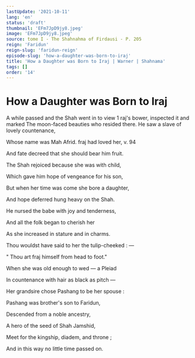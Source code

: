 ```yaml
---
lastUpdate: '2021-10-11'
lang: 'en'
status: 'draft'
thumbnail: 'EFm7JpD9jy8.jpeg'
image: 'EFm7JpD9jy8.jpeg'
source: tome I - The Shahnahma of Firdausi - P. 205
reign: 'Faridun'
reign-slug: 'faridun-reign'
episode-slug: 'how-a-daughter-was-born-to-iraj'
title: 'How a Daughter was Born to Iraj | Warner | Shahnama'
tags: []
order: '14'
---
```


<!-- LTeX: language=en -->

# How a Daughter was Born to Iraj

A while passed and the Shah went in to view
1 raj's bower, inspected it and marked
The moon-faced beauties who resided there.
He saw a slave of lovely countenance,

Whose name was Mah Afrid. fraj had loved her, v. 94

And fate decreed that she should bear him fruit.

The Shah rejoiced because she was with child,

Which gave him hope of vengeance for his son,

But when her time was come she bore a daughter,

And hope deferred hung heavy on the Shah.

He nursed the babe with joy and tenderness,

And all the folk began to cherish her

As she increased in stature and in charms.

Thou wouldst have said to her the tulip-cheeked : —

" Thou art fraj himself from head to foot."

When she was old enough to wed — a Pleiad

In countenance with hair as black as pitch —

Her grandsire chose Pashang to be her spouse :

Pashang was brother's son to Faridun,

Descended from a noble ancestry,

A hero of the seed of Shah Jamshid,

Meet for the kingship, diadem, and throne ;

And in this way no little time passed on.

